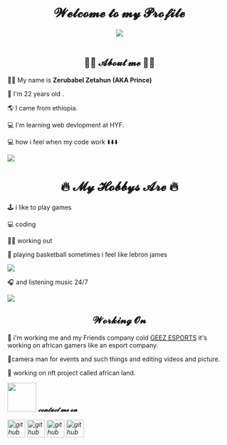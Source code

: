 <h1 align="center"> 𝓦𝓮𝓵𝓬𝓸𝓶𝓮 𝓽𝓸 𝓶𝔂 𝓟𝓻𝓸𝓯𝓲𝓵𝓮 </h1>

<div align="center">
<img src="https://media.giphy.com/media/qgQUggAC3Pfv687qPC/giphy.gif">
</div>
<br>
<h2 align="center"> 🤴🏾 𝓐𝓫𝓸𝓾𝓽 𝓶𝓮 🤴🏾 </h2>

🤴🏾 My name is **Zerubabel Zetahun (AKA Prince)**

🔞 I'm 22 years old .

🌎 I came from ethiopia.

💻 I'm learning web devlopment at HYF.

💻 how i feel when my code work ⬇️⬇️⬇️

<img src="https://media.giphy.com/media/12BYUePgtn7sis/giphy.gif">

<h1 align="center">🔥 𝓜𝔂 𝓗𝓸𝓫𝓫𝔂𝓼 𝓐𝓻𝓮 🔥</h1>

🕹️ i like to play games

💻 coding

🏋️‍♂️ working out

🏀 playing basketball sometimes i feel like lebron james

<img src="https://media.giphy.com/media/3oEdv9kR4Jsl05gS4w/giphy-downsized-large.gif">

🎧 and listening music 24/7

<img src="https://media.giphy.com/media/L9axNxZzC3SPC/giphy-downsized.gif">

<h2 align="center">  𝓦𝓸𝓻𝓴𝓲𝓷𝓰 𝓞𝓷  </h2>

🌋 i'm working me and my Friends company cold
[GEEZ ESPORTS](https://linktr.ee/geezesport) it's working on african gamers like
an esport company.

🌋camera man for events and such things and editing videos and picture.

🌋 working on nft project called african land.

<img src="https://media.giphy.com/media/LnQjpWaON8nhr21vNW/giphy.gif" width="65">
<em><b>𝓬𝓸𝓷𝓽𝓪𝓬𝓽 𝓶𝓮 𝓸𝓷</b>

[<img src='https://cdn.jsdelivr.net/npm/simple-icons@3.0.1/icons/github.svg' alt='github' height='40'>](https://github.com/zerubabel4)
[<img src='https://cdn.jsdelivr.net/npm/simple-icons@3.0.1/icons/gmail.svg' alt='github' height='40'>](zelelewzerubabel@gmail.com)
[<img src='https://cdn.jsdelivr.net/npm/simple-icons@3.0.1/icons/instagram.svg' alt='github' height='40'>](https://instagram.com/prince__zg?utm_medium=copy_link)
[<img src='https://cdn.jsdelivr.net/npm/simple-icons@3.0.1/icons/tiktok.svg' alt='github' height='40'>](https://www.tiktok.com/@princepm_)
